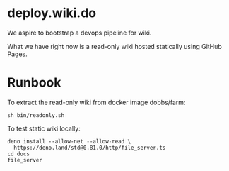 # deploy.wiki.do

We aspire to bootstrap a devops pipeline for wiki.

What we have right now is a read-only wiki hosted statically using
GitHub Pages.

# Runbook

To extract the read-only wiki from docker image dobbs/farm:

    sh bin/readonly.sh

To test static wiki locally:

    deno install --allow-net --allow-read \
      https://deno.land/std@0.81.0/http/file_server.ts
    cd docs
    file_server

